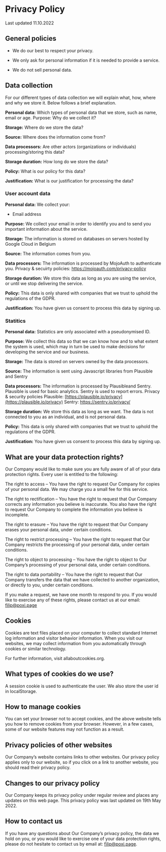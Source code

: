 # Privacy Policy

 Last updated 11.10.2022

## General policies

-   We do our best to respect your privacy.
    
-   We only ask for personal information if it is needed to provide a service.
    
-   We do not sell personal data.
    

## Data collection

For our different types of data collection we will explain what, how, where and why we store it. Below follows a brief explanation.

**Personal data:** Which types of personal data that we store, such as name, email or age. Purpose: Why do we collect it? 

**Storage:** Where do we store the data? 

**Source:** Where does the information come from? 

**Data processors:** Are other actors (organizations or individuals) processing/storing this data? 

**Storage duration:** How long do we store the data? 

**Policy:** What is our policy for this data?

**Justification:** What is our justification for processing the data?


### User account data

**Personal data:** We collect your:
-   Email address
    

**Purpose:** We collect your email in order to identify you and to send you important information about the service.

**Storage:** The information is stored on databases on servers hosted by Google Cloud in Belgium

**Source:** The information comes from you.

**Data processors:** The information is processed by MojoAuth to authenticate you. 
Privacy & secuirty policies:
https://mojoauth.com/privacy-policy

**Storage duration:** We store this data as long as you are using the service, or until we stop delivering the service.

**Policy:** This data is only shared with companies that we trust to uphold the regulations of the GDPR.

**Justification:** You have given us consent to process this data by signing up.  


### Statitics

**Personal data:** Statistics are only associated with a pseudonymised ID.
    

**Purpose:** 
We collect this data so that we can know how and to what extent
the system is used, which may in turn be used to make decisions
for developing the service and our business.

**Storage:** The data is stored on servers owned by the data processors.

**Source:** The information is sent using Javascript libraries from Plausible and Sentry

**Data processors:** The information is processed by Plausibleand Sentry. Plausible is used for basic analytics. Sentry is used to report errors.
Privacy & security policies
Plausible:
[https://plausible.io/privacy](https://plausible.io/privacy)
Sentry:
https://sentry.io/privacy/

**Storage duration:** We store this data as long as we want. The data is not connected
to you as an individual, and is not personal data.

**Policy:** This data is only shared with companies that we trust to uphold
the regulations of the GDPR.

**Justification:** You have given us consent to process this data by signing up.  

## What are your data protection rights?

Our Company would like to make sure you are fully aware of all of your data protection rights. Every user is entitled to the following: 

The right to access – You have the right to request Our Company for copies of your personal data. We may charge you a small fee for this service. 

The right to rectification – You have the right to request that Our Company corrects any information you believe is inaccurate. You also have the right to request Our Company to complete the information you believe is incomplete. 

The right to erasure – You have the right to request that Our Company erases your personal data, under certain conditions.   

The right to restrict processing – You have the right to request that Our Company restricts the processing of your personal data, under certain conditions.   

The right to object to processing – You have the right to object to Our Company’s processing of your personal data, under certain conditions. 

The right to data portability – You have the right to request that Our Company transfers the data that we have collected to another organization, or directly to you, under certain conditions. 

If you make a request, we have one month to respond to you. If you would like to exercise any of these rights, please contact us at our email: filip@poxi.page
  

## Cookies

Cookies are text files placed on your computer to collect standard Internet log information and visitor behavior information. When you visit our websites, we may collect information from you automatically through cookies or similar technology.

For further information, visit allaboutcookies.org.

  

## What types of cookies do we use?

A session cookie is used to authenticate the user.
We also store the user id in localStorage.

## How to manage cookies
You can set your browser not to accept cookies, and the above website tells you how to remove cookies from your browser. However, in a few cases, some of our website features may not function as a result.

## Privacy policies of other websites
Our Company’s website contains links to other websites. Our privacy policy applies only to our website, so if you click on a link to another website, you should read their privacy policy.

## Changes to our privacy policy
Our Company keeps its privacy policy under regular review and places any updates on this web page. This privacy policy was last updated on 19th May 2022.

## How to contact us
If you have any questions about Our Company’s privacy policy, the data we hold on you, or you would like to exercise one of your data protection rights, please do not hesitate to contact us by email at: filip@poxi.page.
